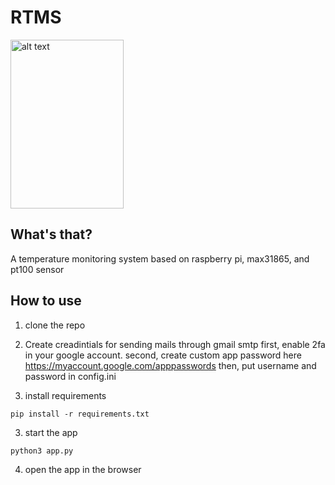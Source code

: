 # RTMS

<img src="https://user-images.githubusercontent.com/61390950/97031491-10a61000-1569-11eb-90ac-4984ca69e0cc.png" alt="alt text" width="60%" height="270px">

## What's that? 
A temperature monitoring system based on raspberry pi, max31865, and pt100 sensor

## How to use
1. clone the repo

2. Create creadintials for sending mails through gmail smtp
first, enable 2fa in your google account. 
second, create custom app password here 
https://myaccount.google.com/apppasswords
then, put username and password in config.ini

3. install requirements
```
pip install -r requirements.txt
```
3. start the app
```
python3 app.py
```
4. open the app in the browser
